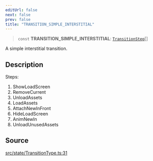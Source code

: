 ```yaml
---
editUrl: false
next: false
prev: false
title: "TRANSITION_SIMPLE_INTERSTITIAL"
---
```


> `const` **TRANSITION\_SIMPLE\_INTERSTITIAL**: [`TransitionStep`](/api/enumerations/transitionstep/)[]

A simple interstitial transition.

## Description

Steps:
1. ShowLoadScreen
2. RemoveCurrent
3. UnloadAssets
4. LoadAssets
5. AttachNewInFront
6. HideLoadScreen
7. AnimNewIn
8. UnloadUnusedAssets

## Source

[src/state/TransitionType.ts:31](https://github.com/relishinc/dill-pixel/blob/c79d8e8552aaa0f13a29535c819ae67d025b4669/src/state/TransitionType.ts#L31)
